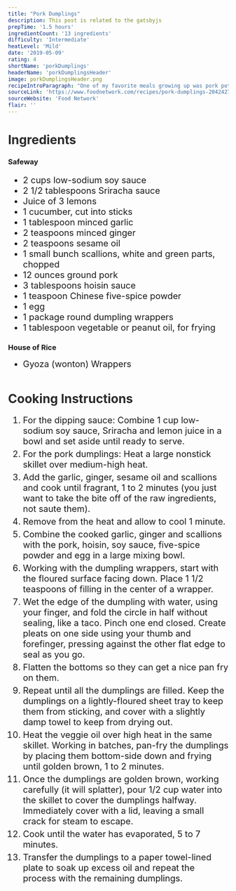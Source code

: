 ```yaml
---
title: "Pork Dumplings"
description: This post is related to the gatsbyjs
prepTime: '1.5 hours'
ingredientCount: '13 ingredients'
difficulty: 'Intermediate'
heatLevel: 'Mild'
date: '2019-05-09'
rating: 4
shortName: 'porkDumplings'
headerName: 'porkDumplingsHeader'
image: porkDumplingsHeader.png
recipeIntroParagraph: "One of my favorite meals growing up was pork pot stickers. The ones I had always came frozen from Costco, so I was excited to try to make my own by hand. This recipe turned out to be more difficult than expected because of the construction of each dumpling. You have to be very gentle when forming the dumpling so that the filling doesn't get squeezed out. Additionally, only a very small part of the wet dumpling wrapper should be pressed together to seal the contents inside. If too much of the wrapper is pressed together, there won't be any room left inside the dumpling and the filling will be squeezed out. One difference between the recipe and my creation was ground pork vs. pork tenderloin. I used a tenderloin, which doesn't have as much fat or moisture. It is possible that the dumplings would have had more flavor if I had used ground pork instead. Regardless, I did like how these turned out; they had a lot of flavor and the dipping sauce was good as well. The recipe made about 30-35 dumplings which generated plenty of left-overs."
sourceLink: 'https://www.foodnetwork.com/recipes/pork-dumplings-2042427'
sourceWebsite: 'Food Network'
flair: ''
---
```

<h1 style="color: #2B2B2B;">Ingredients</h1>

<h3>Safeway</h3>
<ul style="font-size: 20px;">
    <li>2 cups low-sodium soy sauce</li>
    <li>2 1/2 tablespoons Sriracha sauce</li>
    <li>Juice of 3 lemons</li>
    <li>1 cucumber, cut into sticks</li>
    <li>1 tablespoon minced garlic</li>
    <li>2 teaspoons minced ginger</li>
    <li>2 teaspoons sesame oil</li>
    <li>1 small bunch scallions, white and green parts, chopped</li>
    <li>12 ounces ground pork</li>
    <li>3 tablespoons hoisin sauce</li>
    <li>1 teaspoon Chinese five-spice powder</li>
    <li>1 egg</li>
    <li>1 package round dumpling wrappers</li>
    <li>1 tablespoon vegetable or peanut oil, for frying</li>
</ul>

<h3>House of Rice</h3>
<ul style="font-size: 20px; margin: 0 0 50px 0;">
    <li>Gyoza (wonton) Wrappers</li>
</ul>

<h1 style="color: #2B2B2B;">Cooking Instructions</h1>
<ol style="font-size: 20px" className="cookingInstructionsOL">
    <li style="margin: 5px 0;">For the dipping sauce: Combine 1 cup low-sodium soy sauce, Sriracha and lemon juice in a bowl and set aside until ready to serve.</li>
    <li style="margin: 5px 0;">For the pork dumplings: Heat a large nonstick skillet over medium-high heat.</li>
    <li style="margin: 5px 0;">Add the garlic, ginger, sesame oil and scallions and cook until fragrant, 1 to 2 minutes (you just want to take the bite off of the raw ingredients, not saute them).</li>
    <li style="margin: 5px 0;">Remove from the heat and allow to cool 1 minute.</li>
    <li style="margin: 5px 0;">Combine the cooked garlic, ginger and scallions with the pork, hoisin, soy sauce, five-spice powder and egg in a large mixing bowl.</li>
    <li style="margin: 5px 0;">Working with the dumpling wrappers, start with the floured surface facing down. Place 1 1/2 teaspoons of filling in the center of a wrapper.</li>
    <li style="margin: 5px 0;">Wet the edge of the dumpling with water, using your finger, and fold the circle in half without sealing, like a taco. Pinch one end closed. Create pleats on one side using your thumb and forefinger, pressing against the other flat edge to seal as you go.</li>
    <li style="margin: 5px 0;">Flatten the bottoms so they can get a nice pan fry on them.</li>
    <li style="margin: 5px 0;">Repeat until all the dumplings are filled. Keep the dumplings on a lightly-floured sheet tray to keep them from sticking, and cover with a slightly damp towel to keep from drying out.</li>
    <li style="margin: 5px 0;">Heat the veggie oil over high heat in the same skillet. Working in batches, pan-fry the dumplings by placing them bottom-side down and frying until golden brown, 1 to 2 minutes.</li>
    <li style="margin: 5px 0;">Once the dumplings are golden brown, working carefully (it will splatter), pour 1/2 cup water into the skillet to cover the dumplings halfway. Immediately cover with a lid, leaving a small crack for steam to escape.</li>
    <li style="margin: 5px 0;">Cook until the water has evaporated, 5 to 7 minutes.</li>
    <li style="margin: 5px 0;">Transfer the dumplings to a paper towel-lined plate to soak up excess oil and repeat the process with the remaining dumplings.</li>
</ol>